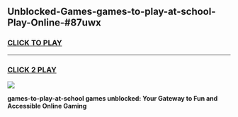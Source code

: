 
## Unblocked-Games-games-to-play-at-school-Play-Online-#87uwx
<h3>
<a href="https://premium.freeplayer.one?title=games-to-play-at-school&ref=27F">CLICK TO PLAY</a></h3>
<hr>

<h3>
<a href="https://premium.freeplayer.one?title=games-to-play-at-school&ref=27F">CLICK 2 PLAY</a>
  
</h3>

<a href="https://premium.freeplayer.one?title=games-to-play-at-school&ref=27F"><img src="https://clearcache.store/games.png"></a>


**games-to-play-at-school games unblocked: Your Gateway to Fun and Accessible Online Gaming**
